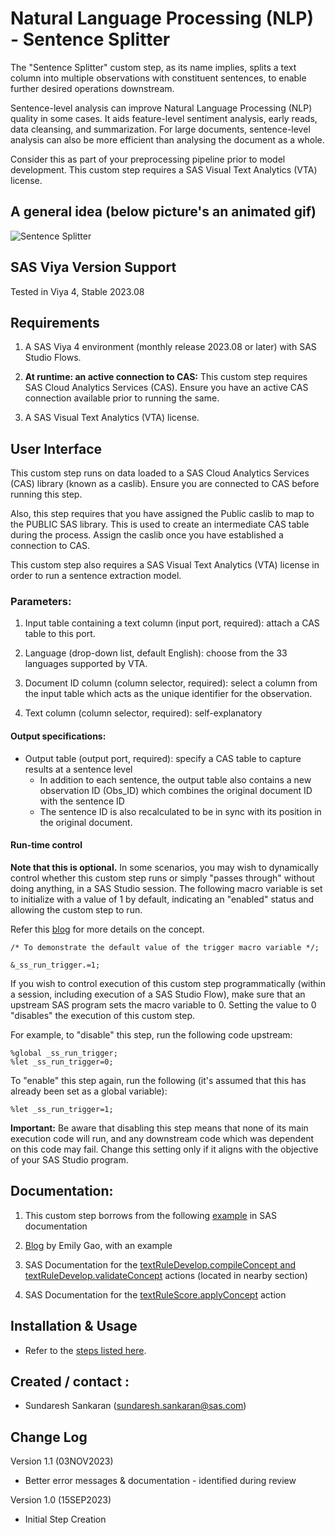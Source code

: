# Natural Language Processing (NLP) - Sentence Splitter

The "Sentence Splitter" custom step, as its name implies, splits a text column into multiple observations with constituent sentences, to enable further desired operations downstream.

Sentence-level analysis can improve Natural Language Processing (NLP) quality in some cases.  It aids feature-level sentiment analysis, early reads, data cleansing, and summarization.  For large documents, sentence-level analysis can also be more efficient than analysing the document as a whole.

Consider this as part of your preprocessing pipeline prior to model development.  This custom step requires a SAS Visual Text Analytics (VTA) license.
 
 
## A general idea (below picture's an animated gif)

![Sentence Splitter](./img/NLP%20-%20Sentence%20Splitter.gif)

## SAS Viya Version Support
Tested in Viya 4, Stable 2023.08

## Requirements

1. A SAS Viya 4 environment (monthly release 2023.08 or later) with SAS Studio Flows.

2. **At runtime: an active connection to CAS:** This custom step requires SAS Cloud Analytics Services (CAS). Ensure you have an active CAS connection available prior to running the same.

3. A SAS Visual Text Analytics (VTA) license. 


## User Interface

This custom step runs on data loaded to a SAS Cloud Analytics Services (CAS) library (known as a caslib).  Ensure you are connected to CAS before running this step.

Also, this step requires that you have assigned the Public caslib to map to the PUBLIC SAS library.   This is used to create an intermediate CAS table during the process. Assign the caslib once you have established a connection to CAS.

This custom step also requires a SAS Visual Text Analytics (VTA) license in order to run a sentence extraction model.

### Parameters:
1. Input table containing a text column (input port, required): attach a CAS table to this port. 

2. Language (drop-down list, default English): choose from the 33 languages supported by VTA.

3. Document ID column (column selector, required): select a column from the input table which acts as the unique identifier for the observation.

4. Text column (column selector, required): self-explanatory


#### Output specifications:

- Output table (output port, required): specify a CAS table to capture results at a sentence level
   - In addition to each sentence, the output table also contains a new observation ID (Obs_ID) which combines the original document ID with the sentence ID
   - The sentence ID is also recalculated to be in sync with its position in the original document.


#### Run-time control

**Note that this is optional.**  In some scenarios, you may wish to dynamically control whether this custom step runs or simply "passes through" without doing anything, in a SAS Studio session. The following macro variable is set to initialize with a value of 1 by default, indicating an "enabled" status and allowing the custom step to run.

Refer this [blog](https://communities.sas.com/t5/SAS-Communities-Library/Switch-on-switch-off-run-time-control-of-SAS-Studio-Custom-Steps/ta-p/885526) for more details on the concept.

```sas
/* To demonstrate the default value of the trigger macro variable */;

&_ss_run_trigger.=1;
```

If you wish to control execution of this custom step programmatically (within a session, including execution of a SAS Studio Flow), make sure that an upstream SAS program sets the macro variable to 0.  Setting the value to 0 "disables" the execution of this custom step.

For example, to "disable" this step, run the following code upstream:

```sas
%global _ss_run_trigger;
%let _ss_run_trigger=0;
```

To "enable" this step again, run the following (it's assumed that this has already been set as a global variable):

```sas
%let _ss_run_trigger=1;
```

**Important:** Be aware that disabling this step means that none of its main execution code will run, and any  downstream code which was dependent on this code may fail.  Change this setting only if it aligns with the objective of your SAS Studio program.


## Documentation:

1. This custom step borrows from the following [example](https://go.documentation.sas.com/doc/en/pgmsascdc/default/casvtapg/n104aqxy69w3phn13njmc3dn3own.htm) in SAS documentation

2. [Blog](https://blogs.sas.com/content/sgf/2018/07/26/how-to-tokenize-documents-into-sentences/) by Emily Gao, with an example

3. SAS Documentation for the [textRuleDevelop.compileConcept and textRuleDevelop.validateConcept](https://go.documentation.sas.com/doc/en/pgmsascdc/default/casvtapg/cas-textruledevelop-compileconcept.htm) actions (located in nearby section)

4. SAS Documentation for the [textRuleScore.applyConcept](https://go.documentation.sas.com/doc/en/pgmsascdc/default/casvtapg/cas-textrulescore-applyconcept.htm) action


## Installation & Usage
- Refer to the [steps listed here](https://github.com/sassoftware/sas-studio-custom-steps#getting-started---making-a-custom-step-from-this-repository-available-in-sas-studio).

## Created / contact : 

- Sundaresh Sankaran (sundaresh.sankaran@sas.com)

## Change Log

Version 1.1 (03NOV2023) 
* Better error messages & documentation - identified during review

Version 1.0 (15SEP2023) 
* Initial Step Creation


